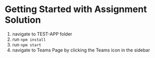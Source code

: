 # Getting Started with Assignment Solution

1. navigate to TEST-APP folder
2. run `npm install`
3. run `npm start`
4. navigate to Teams Page by clicking the Teams icon in the sidebar



